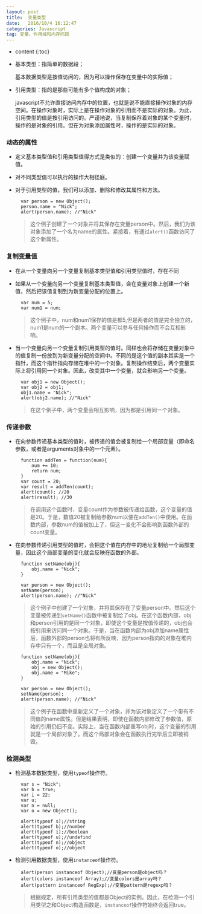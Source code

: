 ```yaml
---
layout: post
title:  变量类型
date:   2016/10/4 16:12:47  
categories: Javascript
tag: 变量、作用域和内存问题
---
```


* content
{:toc}


* 基本类型：指简单的数据段；

    基本数据类型是按值访问的，因为可以操作保存在变量中的实际值；
    
* 引用类型：指的是那些可能有多个值构成的对象；

    javascript不允许直接访问内存中的位置，也就是说不能直接操作对象的内存空间。在操作对象时，实际上是在操作对象的引用而不是实际的对象。为此，引用类型的值是按引用访问的。严谨地说，当复制保存着对象的某个变量时，操作的是对象的引用。但在为对象添加属性时，操作的是实际的对象。


### 动态的属性
    
* 定义基本类型值和引用类型值得方式是类似的：创建一个变量并为该变量赋值。
* 对不同类型值可以执行的操作大相径庭。
* 对于引用类型的值，我们可以添加、删除和修改其属性和方法。
		
		var person = new Object();
		person.name = "Nick";
		alert(person.name); //"Nick"

	> 这个例子创建了一个对象并将其保存在变量person中。然后，我们为该对象添加了一个名为name的属性。紧接着，有通过`alert()`函数访问了这个新属性。

### 复制变量值

* 在从一个变量向另一个变量复制基本类型值和引用类型值时，存在不同
* 如果从一个变量向另一个变量复制基本类型值，会在变量对象上创建一个新值，然后把该值复制到为新变量分配的位置上。
		
		var num = 5;
		var num1 = num;
	
	> 这个例子中，num和num1保存的值是都5,但是两者的值是完全独立的，num1是num的一个副本。两个变量可以参与任何操作而不会互相影响。

* 当一个变量向另一个变量复制引用类型的值时。同样也会将存储在变量对象中的值复制一份放到为新变量分配的空间中。不同的是这个值的副本其实是一个指针，而这个指针指向存储在堆中的一个对象。复制操作结束后，两个变量实际上将引用同一个对象。因此，改变其中一个变量，就会影响另一个变量。
		
		var obj1 = new Object();
		var obj2 = obj1;
		obj1.name = "Nick";
		alert(obj2.name); //"Nick"

	>在这个例子中，两个变量会相互影响，因为都是引用同一个对象。

### 传递参数

* 在向参数传递基本类型的值时，被传递的值会被复制给一个局部变量（即命名参数，或者是arguments对象中的一个元素）。

		function addTen = function(num){
			num += 10;
			return num;
		}
		var count = 20;
		var result = addTen(count);
		alert(count); //20
		alert(result); //30
	
	> 在调用这个函数时，变量count作为参数被传递给函数，这个变量的值是20。于是，数值20被复制给参数num以便在`addTen()`中使用。在函数内部，参数num的值被加上了，但这一变化不会影响到函数外部的count变量。

* 在向参数传递引用类型的值时，会把这个值在内存中的地址复制给一个局部变量，因此这个局部变量的变化就会反映在函数的外部。

		function setName(obj){
			obj.name = "Nick";
		}
		
		var person = new Object();
		setName(person);
		alert(person.name); //"Nick"
	
	> 这个例子中创建了一个对象，并将其保存在了变量person中。然后这个变量被传递到`setName()`函数中被复制给了obj。在这个函数内部，obj和person引用的是同一个对象，即使这个变量是按值传递的，obj也会按引用来访问同一个对象。于是，当在函数内部为obj添加name属性后，函数外部的person也将有所反映，因为person指向的对象在堆内存中只有一个，而且是全局对象。
	
		function setName(obj){
			obj.name = "Nick";
			obj = new Object();
			obj.name = "Mike";
		}
		
		var person = new Object();
		setName(person);
		alert(person.name); //"Nick"

	> 这个例子在函数中重新定义了一个对象，并为该对象定义了一个带有不同值的name属性。但是结果表明，即使在函数内部修改了参数值，原始的引用仍旧不变。实际上，当在函数内部重写obj时，这个变量的引用就是一个局部对象了。而这个局部对象会在函数执行完毕后立即被销毁。
	
### 检测类型

* 检测基本数据类型，使用`typeof`操作符。

		var s = "Nick";
		var b = true;
		var i = 22;
		var u;
		var n = null;
		var o = new Object();
		
		alert(typeof s);//string
		alert(typeof b);//number
		alert(typeof i);//boolean
		alert(typeof u);//undefind
		alert(typeof n);//object
		alert(typeof o);//object

* 检测引用数据类型，使用`instanceof`操作符。

		alert(person instanceof Object);//变量person是object吗？
		alert(colors instanceof Array);//变量colors是array吗？
		alert(pattern instanceof RegExp);//变量pattern是regexp吗？
	
	>根据规定，所有引用类型的值都是Object的实例。因此，在检测一个引用类型之和Object构造函数是，`instanceof`操作符始终会返回true。